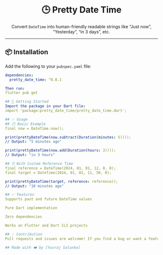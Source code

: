 <h1 align="center">🕒 Pretty Date Time</h1>

<p align="center">
  Convert <code>DateTime</code> into human-friendly readable strings like “Just now”, “Yesterday”, “in 3 days”, etc.
</p>

---

## 📦 Installation

Add the following to your `pubspec.yaml` file:

```yaml
dependencies:
  pretty_date_time: ^0.0.1

Then run:
flutter pub get

## 🚀 Getting Started
Import the package in your Dart file:
import 'package:pretty_date_time/pretty_date_time.dart';

## ✨ Usage
## 🕒 Basic Example
final now = DateTime.now();

print(prettyDateTime(now.subtract(Duration(minutes: 5)))); 
// Output: "5 minutes ago"

print(prettyDateTime(now.add(Duration(hours: 3)))); 
// Output: "in 3 hours"

## ⏰ With Custom Reference Time
final reference = DateTime(2024, 01, 01, 12, 0, 0);
final target = DateTime(2024, 01, 01, 11, 50, 0);

print(prettyDateTime(target, reference: reference));
// Output: "10 minutes ago"

## ✅ Features
Supports past and future DateTime values

Pure Dart implementation

Zero dependencies

Works on Flutter and Dart CLI projects

## 💡 Contribution
Pull requests and issues are welcome! If you find a bug or want a feature, feel free to open an issue or contribute.

## Made with ❤️ by [Yuvraj Salunke]
